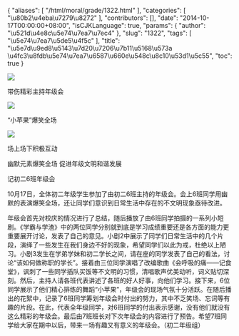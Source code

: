 {
    "aliases": [
        "/html/moral/grade/1322.html"
    ],
    "categories": [
        "\u80b2\u4eba\u7279\u8272"
    ],
    "contributors": [],
    "date": "2014-10-17T00:00:00+08:00",
    "isCJKLanguage": true,
    "params": {
        "author": "\u521d\u4e8c\u5e74\u7ea7\u7ec4"
    },
    "slug": "1322",
    "tags": [
        "\u5e74\u7ea7\u5de5\u4f5c"
    ],
    "title": "\u5e7d\u9ed8\u5143\u7d20\u7206\u7b11\u5168\u573a \u4fc3\u8fdb\u5e74\u7ea7\u6587\u660e\u548c\u8c10\u53d1\u5c55",
    "toc": true
}

![](http://www.tfls.cn/images/141020/1-1410201I314209.JPG)




带伤精彩主持年级会




![](https://cdn.tfls.online/mirror/full/8c9e9f105d18495ab684d7cdd5fd891b6a36d64b.jpg)




“小苹果”爆笑全场




![](https://cdn.tfls.online/mirror/full/74827eb85c32f7e731222cd0ddc589522e66f04b.jpg)




场上场下积极互动




  





幽默元素爆笑全场 促进年级文明和谐发展




记初二6班年级会    




10月17日，全体初二年级学生参加了由初二6班主持的年级会。会上6班同学用幽默的表演爆笑全场，还让同学们意识到日常生活中存在的不文明现象亟待改进。




年级会首先对校庆的情况进行了总结，随后播放了由6班同学拍摄的一系列小短剧。《学霸与学渣》中的两位同学分别就到底是学习成绩重要还是各方面的能力更重要展开讨论，发表了自己的意见。小剧2中展示了同学们日常生活中的几个片段，演绎了一些发生在我们身边不好的现象，希望同学们以此为戒，杜绝以上陋习。小剧3发生在学弟学妹和初二学长之间，请在座的同学发表了自己的看法，讨论“该如何做称职的学长”。接着由三位同学演唱了改编歌曲《会呼吸的痛——记食堂》，讽刺了一些同学插队买饭等不文明的习惯，清唱歌声优美动听，词义贴切深刻。然后，主持人请各班代表讲述了各班的好人好事，向他们学习。接下来，6位同学展示了他们精心排练的舞蹈“小苹果”，年级会的现场气氛十分活跃。在随后播出的花絮中，记录了6班同学筹划年级会时付出的努力，其中不乏笑场、忘词等有趣的片段。在此，代表全年级同学，对6班同学的付出表示感谢，没有他们就没有这么精彩的年级会。最后由7班班长对下次年级会的内容进行了预告。希望7班同学给大家在期中以后，带来一场有趣又有意义的年级会。（初二年级组） 





  



